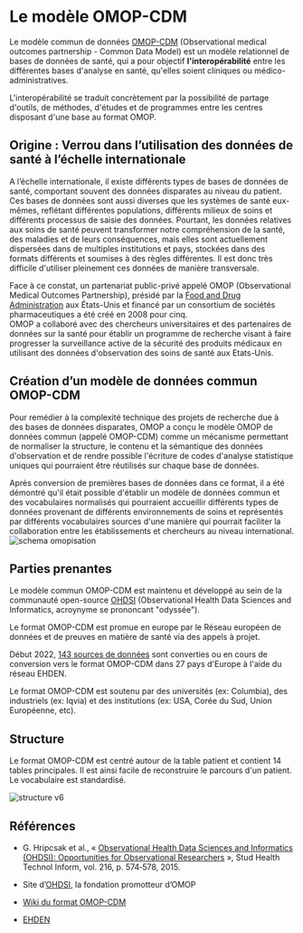 # Le modèle OMOP-CDM
<!-- SPDX-License-Identifier: MPL-2.0 -->

Le modèle commun de données [OMOP-CDM](https://www.ohdsi.org/data-standardization/) (Observational medical outcomes partnership - Common Data Model) est un modèle relationnel de bases de données de santé, qui a pour objectif **l'interopérabilité** entre les différentes bases d'analyse en santé, qu'elles soient cliniques ou médico-administratives. 

L'interopérabilité se traduit concrètement par la possibilité de partage d'outils, de méthodes, d'études et de programmes entre les centres disposant d'une base au format OMOP.

## Origine : Verrou dans l’utilisation des données de santé à l’échelle internationale
A l’échelle internationale, il existe différents types de bases de données de santé, comportant souvent des données disparates au niveau du patient. Ces bases de données sont aussi diverses que les systèmes de santé eux-mêmes, reflétant différentes populations, différents milieux de soins et différents processus de saisie des données. 
Pourtant, les données relatives aux soins de santé peuvent transformer notre compréhension de la santé, des maladies et de leurs conséquences, mais elles sont actuellement dispersées dans de multiples institutions et pays, stockées dans des formats différents et soumises à des règles différentes. Il est donc très difficile d'utiliser pleinement ces données de manière transversale.  

Face à ce constat, un partenariat public-privé appelé OMOP (Observational Medical Outcomes Partnership), présidé par la [Food and Drug Administration](https://www.fda.gov/) aux États-Unis et financé par un consortium de sociétés pharmaceutiques a été créé en 2008 pour cinq.  
OMOP a collaboré avec des chercheurs universitaires et des partenaires de données sur la santé pour établir un programme de recherche visant à faire progresser la surveillance active de la sécurité des produits médicaux en utilisant des données d'observation des soins de santé aux Etats-Unis. 

## Création d’un modèle de données commun OMOP-CDM

Pour remédier à la complexité technique des projets de recherche due à des bases de données disparates, OMOP a conçu le modèle OMOP de données commun (appelé OMOP-CDM) comme un mécanisme permettant de normaliser la structure, le contenu et la sémantique des données d'observation et de rendre possible l'écriture de codes d'analyse statistique uniques qui pourraient être réutilisés sur chaque base de données. 

Après conversion de premières bases de données dans ce format, il a été démontré qu'il était possible d'établir un modèle de données commun et des vocabulaires normalisés qui pourraient accueillir différents types de données provenant de différents environnements de soins et représentés par différents vocabulaires sources d'une manière qui pourrait faciliter la collaboration entre les établissements et chercheurs au niveau international.
![schema omopisation](/files_and_images/20201211_HDH_omopisation_MLP-2.0.png)


## Parties prenantes

Le modèle commun OMOP-CDM est maintenu et développé au sein de la communauté open-source [OHDSI](https://www.ohdsi.org/) (Observational Health Data Sciences and Informatics, acroynyme se prononcant "odyssée").

Le format OMOP-CDM est promue en europe par le Réseau européen de données et de preuves en matière de santé <link-previewer href="ehden.html" text="(EHDEN)" preview-title="EHDEN - Réseau européen de données et de preuves en matière de santé" preview-text="L'intérêt croissant pour le format OMOP-CDM en Europe s'est traduit par l'ouverture d'un chapitre européen du réseau OHDSI et le lancement d'un projet de l'Innovative Medical Initiative (IMI) visant à financer la transformation d'un grand nombre d'ensembles de données européens. Le Réseau européen de données et de preuves en matière de santé, projet financé par l’Innovative Medical Initiative, a ainsi été créé en 2018. EHDEN fait partie du programme &quot;Big Data for Better Outcomes&quot; de l'IMI." /> via des appels à projet. 

Début 2022, [143 sources de données](https://www.ehden.eu/datapartners/) sont converties ou en cours de conversion vers le format OMOP-CDM dans 27 pays d'Europe à l'aide du réseau EHDEN. 

Le format OMOP-CDM est soutenu par des universités (ex: Columbia), des industriels (ex: Iqvia) et des institutions (ex: USA, Corée du Sud, Union Européenne, etc).

## Structure
Le format OMOP-CDM est centré autour de la table patient et contient 14 tables principales. Il est ainsi facile de reconstruire le parcours d'un patient. Le vocabulaire est standardisé.

![structure v6](/files_and_images/20201211_HDH_v6-omop-cdm_MLP-2.0.png)

## Références

- G. Hripcsak et al., « [Observational Health Data Sciences and Informatics (OHDSI): Opportunities for Observational Researchers](https://www.ncbi.nlm.nih.gov/pmc/articles/PMC4815923/) », Stud Health Technol Inform, vol. 216, p. 574‑578, 2015.

- Site d’[OHDSI](https://www.ohdsi.org/), la fondation promotteur d’OMOP

- [Wiki du format OMOP-CDM](https://github.com/OHDSI/CommonDataModel/wiki)

- [EHDEN](https://www.ehden.eu/)
